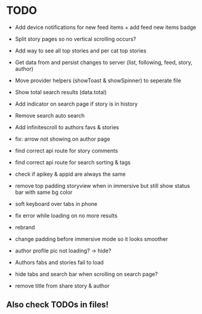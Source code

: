 # TODO

 - Add device notifications for new feed items + add feed new items badge
 - Split story pages so no vertical scrolling occurs?
 - Add way to see all top stories and per cat top stories
 - Get data from and persist changes to server (list, following, feed, story, author)

 - Move provider helpers (showToast & showSpinner) to seperate file
 - Show total search results (data.total)
 - Add indicator on search page if story is in history
 - Remove search auto search
 - Add infinitescroll to authors favs & stories
 - fix: arrow not showing on author page

 - find correct api route for story comments
 - find correct api route for search sorting & tags
 - check if apikey & appid are always the same

 - remove top padding storyview when in immersive but still show status bar with same bg color
 - soft keyboard over tabs in phone
 - fix error while loading on no more results
 - rebrand
 - change padding before immersive mode so it looks smoother
 - author profile pic not loading? -> hide?
 - Authors fabs and stories fail to load
 - hide tabs and search bar when scrolling on search page?
 - remove title from share story & author


## Also check TODOs in files!